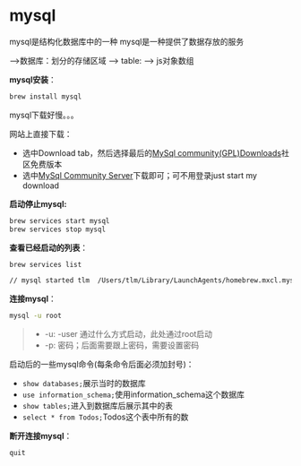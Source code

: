 # mysql

mysql是结构化数据库中的一种
mysql是一种提供了数据存放的服务

-->数据库：划分的存储区域
    --> table:
        --> js对象数组

**mysql安装**：

```bash
brew install mysql
```

mysql下载好慢。。。

网站上直接下载：

* 选中Download tab，然后选择最后的[MySql community(GPL)Downloads](https://dev.mysql.com/downloads/)社区免费版本
* 选中[MySql Community Server](https://dev.mysql.com/downloads/file/?id=499568)下载即可；可不用登录just start my download

**启动停止mysql:**

```bash
brew services start mysql
brew services stop mysql
```


**查看已经启动的列表**：

```bash
brew services list

// mysql started tlm  /Users/tlm/Library/LaunchAgents/homebrew.mxcl.mysql.plist

```

**连接mysql**：

```bash
mysql -u root
```

> * -u: -user 通过什么方式启动，此处通过root启动
> * -p: 密码；后面需要跟上密码，需要设置密码

启动后的一些mysql命令(每条命令后面必须加封号)：

* `show databases;`展示当时的数据库
* `use information_schema;`使用information_schema这个数据库
* `show tables;`进入到数据库后展示其中的表
* `select * from Todos;`Todos这个表中所有的数

**断开连接mysql**：

```bash
quit
```